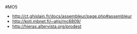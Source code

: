 #MO5

* http://ct.ghislain.fr/docs/assembleur/page.php#assembleur
* http://koti.mbnet.fi/~atjs/mc6809/
* http://hierax.altervista.org/prodest


